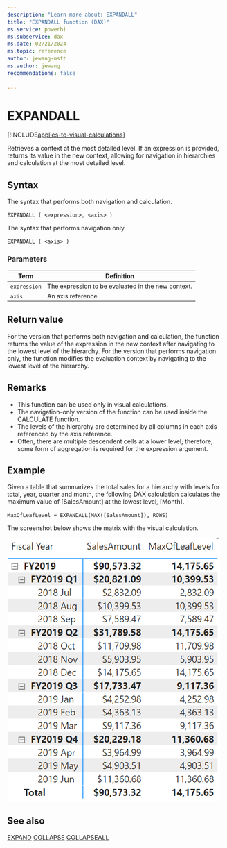 ```yaml
---
description: "Learn more about: EXPANDALL"
title: "EXPANDALL function (DAX)"
ms.service: powerbi
ms.subservice: dax
ms.date: 02/21/2024
ms.topic: reference
author: jewang-msft
ms.author: jewang
recommendations: false

---
```


# EXPANDALL

[!INCLUDE[applies-to-visual-calculations](includes/applies-to-visual-calculations.md)]

Retrieves a context at the most detailed level. If an expression is provided, returns its value in the new context, allowing for navigation in hierarchies and calculation at the most detailed level.

## Syntax

The syntax that performs both navigation and calculation.
```dax
EXPANDALL ( <expression>, <axis> )
```

The syntax that performs navigation only.
```dax
EXPANDALL ( <axis> )
```

### Parameters

|Term|Definition|
|--------|--------------|
|`expression`|The expression to be evaluated in the new context.|
|`axis`|An axis reference.|

## Return value

For the version that performs both navigation and calculation, the function returns the value of the expression in the new context after navigating to the lowest level of the hierarchy.
For the version that performs navigation only, the function modifies the evaluation context by navigating to the lowest level of the hierarchy.

## Remarks

* This function can be used only in visual calculations.
* The navigation-only version of the function can be used inside the CALCULATE function.
* The levels of the hierarchy are determined by all columns in each axis referenced by the axis reference.
* Often, there are multiple descendent cells at a lower level; therefore, some form of aggregation is required for the expression argument.

## Example

Given a table that summarizes the total sales for a hierarchy with levels for total, year, quarter and month, the following DAX calculation calculates the maximum value of [SalesAmount] at the lowest level, [Month].

```dax
MaxOfLeafLevel = EXPANDALL(MAX([SalesAmount]), ROWS)
```

The screenshot below shows the matrix with the visual calculation.

![DAX visual calculation](media/dax-queries/dax-visualcalc-expandall.png)

## See also

[EXPAND](expand-function-dax.md)
[COLLAPSE](collapse-function-dax.md)
[COLLAPSEALL](collapseall-function-dax.md)

